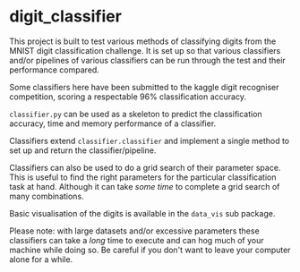 digit_classifier
================

This project is built to test various methods of classifying digits from the MNIST digit classification challenge. It is set up so that various classifiers and/or pipelines of various classifiers can be run through the test and their performance compared.

Some classifiers here have been submitted to the kaggle digit recogniser competition, scoring a respectable 96% classification accuracy. 

`classifier.py` can be used as a skeleton to predict the classification accuracy, time and memory performance of a classifier.

Classifiers extend `classifier.classifier` and implement a single method to set up and return the classifier/pipeline.

Classifiers can also be used to do a grid search of their parameter space. This is useful to find the right parameters for the particular classification task at hand. Although it can take *some time* to complete a grid search of many combinations.

Basic visualisation of the digits is available in the `data_vis` sub package.

Please note: with large datasets and/or excessive parameters these classifiers can take a *long* time to execute and can hog much of your machine while doing so. Be careful if you don't want to leave your computer alone for a while.
